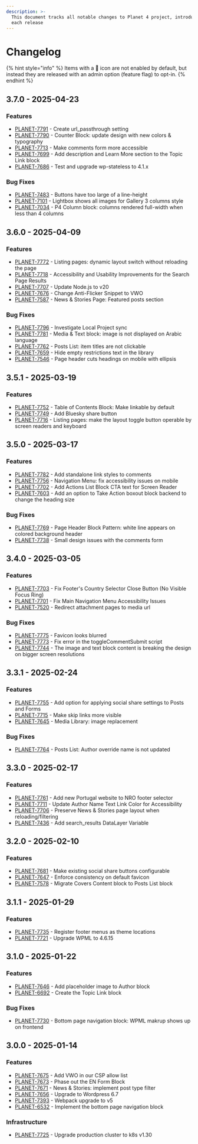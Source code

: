```yaml
---
description: >-
  This document tracks all notable changes to Planet 4 project, introduced on
  each release
---
```


# Changelog

{% hint style="info" %}
Items with a 🔑 icon are not enabled by default, but instead they are released with an admin option (feature flag) to opt-in.
{% endhint %}

## 3.7.0 - 2025-04-23

### Features

* [PLANET-7791](https://jira.greenpeace.org/browse/PLANET-7791) - Create url\_passthrough setting
* [PLANET-7790](https://jira.greenpeace.org/browse/PLANET-7790) - Counter Block: update design with new colors & typography
* [PLANET-7713](https://jira.greenpeace.org/browse/PLANET-7713) - Make comments form more accessible
* [PLANET-7699](https://jira.greenpeace.org/browse/PLANET-7699) - Add description and Learn More section to the Topic Link block
* [PLANET-7686](https://jira.greenpeace.org/browse/PLANET-7686) - Test and upgrade wp-stateless to 4.1.x

### Bug Fixes

* [PLANET-7483](https://jira.greenpeace.org/browse/PLANET-7483) - Buttons have too large of a line-height
* [PLANET-7101](https://jira.greenpeace.org/browse/PLANET-7101) - Lightbox shows all images for Gallery 3 columns style
* [PLANET-7034](https://jira.greenpeace.org/browse/PLANET-7034) - P4 Column block: columns rendered full-width when less than 4 columns

## 3.6.0 - 2025-04-09

### Features

* [PLANET-7772](https://jira.greenpeace.org/browse/PLANET-7772) - Listing pages: dynamic layout switch without reloading the page
* [PLANET-7718](https://jira.greenpeace.org/browse/PLANET-7718) - Accessibility and Usability Improvements for the Search Page Results
* [PLANET-7707](https://jira.greenpeace.org/browse/PLANET-7707) - Update Node.js to v20
* [PLANET-7676](https://jira.greenpeace.org/browse/PLANET-7676) - Change Anti-Flicker Snippet to VWO
* [PLANET-7587](https://jira.greenpeace.org/browse/PLANET-7587) - News & Stories Page: Featured posts section

### Bug Fixes

* [PLANET-7796](https://jira.greenpeace.org/browse/PLANET-7796) - Investigate Local Project sync
* [PLANET-7781](https://jira.greenpeace.org/browse/PLANET-7781) - Media & Text block: image is not displayed on Arabic language
* [PLANET-7762](https://jira.greenpeace.org/browse/PLANET-7762) - Posts List: item titles are not clickable
* [PLANET-7659](https://jira.greenpeace.org/browse/PLANET-7659) - Hide empty restrictions text in the library
* [PLANET-7546](https://jira.greenpeace.org/browse/PLANET-7546) - Page header cuts headings on mobile with ellipsis

## 3.5.1 - 2025-03-19

### Features

* [PLANET-7752](https://jira.greenpeace.org/browse/PLANET-7752) - Table of Contents Block: Make linkable by default
* [PLANET-7749](https://jira.greenpeace.org/browse/PLANET-7749) - Add Bluesky share button
* [PLANET-7716](https://jira.greenpeace.org/browse/PLANET-7716) - Listing pages: make the layout toggle button operable by screen readers and keyboard

## 3.5.0 - 2025-03-17

### Features

* [PLANET-7782](https://jira.greenpeace.org/browse/PLANET-7782) - Add standalone link styles to comments
* [PLANET-7756](https://jira.greenpeace.org/browse/PLANET-7756) - Navigation Menu: fix accessibility issues on mobile
* [PLANET-7702](https://jira.greenpeace.org/browse/PLANET-7702) - Add Actions List Block CTA text for Screen Reader
* [PLANET-7603](https://jira.greenpeace.org/browse/PLANET-7603) - Add an option to Take Action boxout block backend to change the heading size

### Bug Fixes

* [PLANET-7769](https://jira.greenpeace.org/browse/PLANET-7769) - Page Header Block Pattern: white line appears on colored background header
* [PLANET-7738](https://jira.greenpeace.org/browse/PLANET-7738) - Small design issues with the comments form

## 3.4.0 - 2025-03-05

### Features

* [PLANET-7703](https://jira.greenpeace.org/browse/PLANET-7703) - Fix Footer's Country Selector Close Button (No Visible Focus Ring)
* [PLANET-7701](https://jira.greenpeace.org/browse/PLANET-7701) - Fix Main Navigation Menu Accessibility Issues
* [PLANET-7520](https://jira.greenpeace.org/browse/PLANET-7520) - Redirect attachment pages to media url

### Bug Fixes

* [PLANET-7775](https://jira.greenpeace.org/browse/PLANET-7775) - Favicon looks blurred
* [PLANET-7773](https://jira.greenpeace.org/browse/PLANET-7773) - Fix error in the toggleCommentSubmit script
* [PLANET-7744](https://jira.greenpeace.org/browse/PLANET-7744) - The image and text block content is breaking the design on bigger screen resolutions

## 3.3.1 - 2025-02-24

### Features

* [PLANET-7755](https://jira.greenpeace.org/browse/PLANET-7755) - Add option for applying social share settings to Posts and Forms
* [PLANET-7715](https://jira.greenpeace.org/browse/PLANET-7715) - Make skip links more visible
* [PLANET-7645](https://jira.greenpeace.org/browse/PLANET-7645) - Media Library: image replacement

### Bug Fixes

* [PLANET-7764](https://jira.greenpeace.org/browse/PLANET-7764) - Posts List: Author override name is not updated

## 3.3.0 - 2025-02-17

### Features

* [PLANET-7761](https://jira.greenpeace.org/browse/PLANET-7761) - Add new Portugal website to NRO footer selector
* [PLANET-7711](https://jira.greenpeace.org/browse/PLANET-7711) - Update Author Name Text Link Color for Accessibility
* [PLANET-7706](https://jira.greenpeace.org/browse/PLANET-7706) - Preserve News & Stories page layout when reloading/filtering
* [PLANET-7436](https://jira.greenpeace.org/browse/PLANET-7436) - Add search\_results DataLayer Variable

## 3.2.0 - 2025-02-10

### Features

* [PLANET-7681](https://jira.greenpeace.org/browse/PLANET-7681) - Make existing social share buttons configurable
* [PLANET-7647](https://jira.greenpeace.org/browse/PLANET-7647) - Enforce consistency on default favicon
* [PLANET-7578](https://jira.greenpeace.org/browse/PLANET-7578) - Migrate Covers Content block to Posts List block

## 3.1.1 - 2025-01-29

### Features

* [PLANET-7735](https://jira.greenpeace.org/browse/PLANET-7735) - Register footer menus as theme locations
* [PLANET-7721](https://jira.greenpeace.org/browse/PLANET-7721) - Upgrade WPML to 4.6.15

## 3.1.0 - 2025-01-22

### Features

* [PLANET-7646](https://jira.greenpeace.org/browse/PLANET-7646) - Add placeholder image to Author block
* [PLANET-6692](https://jira.greenpeace.org/browse/PLANET-6692) - Create the Topic Link block

### Bug Fixes

* [PLANET-7730](https://jira.greenpeace.org/browse/PLANET-7730) - Bottom page navigation block: WPML makrup shows up on frontend

## 3.0.0 - 2025-01-14

### Features

* [PLANET-7675](https://jira.greenpeace.org/browse/PLANET-7675) - Add VWO in our CSP allow list
* [PLANET-7673](https://jira.greenpeace.org/browse/PLANET-7673) - Phase out the EN Form Block
* [PLANET-7671](https://jira.greenpeace.org/browse/PLANET-7671) - News & Stories: implement post type filter
* [PLANET-7656](https://jira.greenpeace.org/browse/PLANET-7656) - Upgrade to Wordpress 6.7
* [PLANET-7393](https://jira.greenpeace.org/browse/PLANET-7393) - Webpack upgrade to v5
* [PLANET-6532](https://jira.greenpeace.org/browse/PLANET-6532) - Implement the bottom page navigation block

### Infrastructure

* [PLANET-7725](https://jira.greenpeace.org/browse/PLANET-7725) - Upgrade production cluster to k8s v1.30
